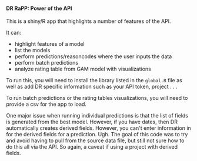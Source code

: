 #### DR RaPP:  Power of the API

This is a shiny/R app that highlights a number of features of the API.  

It can:

- highlight features of a model
- list the models
- perform predictions/reasoncodes where the user inputs the data
- perform batch predictions
- analyze rating table from GAM model with visualizations



To run this, you will need to install the library listed in the `global.R` file as well as add DR specific information such as your API token, project  . . . 

To run batch predictions or the rating tables visualizations, you will need to provide a csv for the app to load.

One major issue when running individual predictions is that the list of fields is generated from the best model.  However, if you have dates, then DR automatically creates derived fields.  However, you can't enter information in for the derived fields for a prediction.  Ugh.  The goal of this code was to try and avoid having to pull from the source data file, but still not sure how to do this all via the API.  So again, a caveat if using a project with derived fields. 



